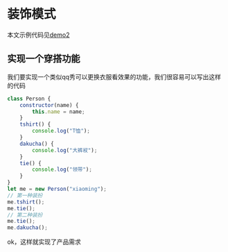 # 装饰模式

本文示例代码见[demo2](../../demo/demo2.js)

## 实现一个穿搭功能

我们要实现一个类似qq秀可以更换衣服看效果的功能，我们很容易可以写出这样的代码

```javascript
class Person {
    constructor(name) {
        this.name = name;
    }
    tshirt() {
        console.log("T恤");
    }
    dakucha() {
        console.log("大裤衩");
    }
    tie() {
        console.log("领带");
    }
}
let me = new Person("xiaoming");
// 第一种装扮
me.tshirt();
me.tie();
// 第二种装扮
me.tie();
me.dakucha();
```

ok，这样就实现了产品需求